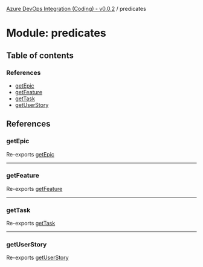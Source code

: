 [Azure DevOps Integration (Coding) - v0.0.2](../README.md) / predicates

# Module: predicates

## Table of contents

### References

- [getEpic](predicates.md#getepic)
- [getFeature](predicates.md#getfeature)
- [getTask](predicates.md#gettask)
- [getUserStory](predicates.md#getuserstory)

## References

### getEpic

Re-exports [getEpic](predicates_get_epic.md#getepic)

___

### getFeature

Re-exports [getFeature](predicates_get_feature.md#getfeature)

___

### getTask

Re-exports [getTask](predicates_get_task.md#gettask)

___

### getUserStory

Re-exports [getUserStory](predicates_get_userstory.md#getuserstory)

